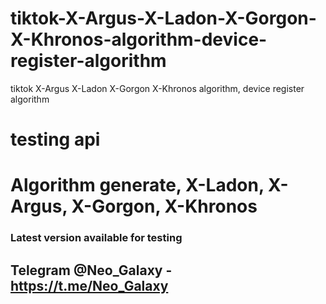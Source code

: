 # tiktok-X-Argus-X-Ladon-X-Gorgon-X-Khronos-algorithm-device-register-algorithm
tiktok X-Argus X-Ladon X-Gorgon X-Khronos algorithm, device register algorithm

# testing api
# Algorithm generate, X-Ladon, X-Argus, X-Gorgon, X-Khronos

### Latest version available for testing

## Telegram @Neo_Galaxy - https://t.me/Neo_Galaxy
